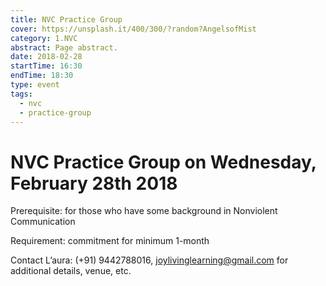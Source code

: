 ```yaml
---
title: NVC Practice Group
cover: https://unsplash.it/400/300/?random?AngelsofMist
category: 1.NVC
abstract: Page abstract.
date: 2018-02-28
startTime: 16:30
endTime: 18:30
type: event
tags:
  - nvc
  - practice-group
---
```


# NVC Practice Group on Wednesday, February 28th 2018

Prerequisite: for those who have some background in Nonviolent Communication

Requirement: commitment for minimum 1-month

Contact L’aura: (+91) 9442788016, joylivinglearning@gmail.com for additional details, venue, etc.

